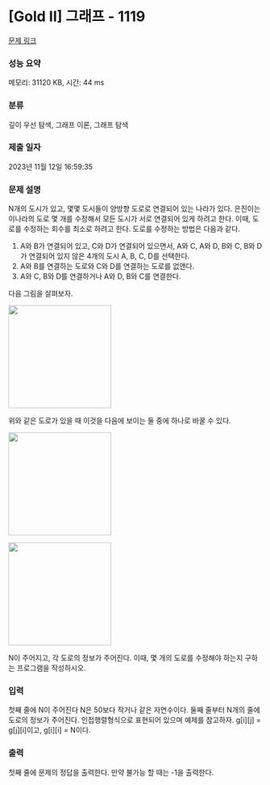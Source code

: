# [Gold II] 그래프 - 1119 

[문제 링크](https://www.acmicpc.net/problem/1119) 

### 성능 요약

메모리: 31120 KB, 시간: 44 ms

### 분류

깊이 우선 탐색, 그래프 이론, 그래프 탐색

### 제출 일자

2023년 11월 12일 16:59:35

### 문제 설명

<p>N개의 도시가 있고, 몇몇 도시들이 양방향 도로로 연결되어 있는 나라가 있다. 은진이는 이나라의 도로 몇 개를 수정해서 모든 도시가 서로 연결되어 있게 하려고 한다. 이때, 도로를 수정하는 회수를 최소로 하려고 한다. 도로를 수정하는 방법은 다음과 같다.</p>

<ol>
	<li>A와 B가 연결되어 있고, C와 D가 연결되어 있으면서, A와 C, A와 D, B와 C, B와 D가 연결되어 있지 않은 4개의 도시 A, B, C, D를 선택한다.</li>
	<li>A와 B를 연결하는 도로와 C와 D를 연결하는 도로를 없앤다.</li>
	<li>A와 C, B와 D를 연결하거나 A와 D, B와 C를 연결한다.</li>
</ol>

<p>다음 그림을 살펴보자.</p>

<p><img alt="" src="https://www.acmicpc.net/upload/201003/1(1).jpg" style="height:204px; width:204px"></p>

<p>위와 같은 도로가 있을 때 이것을 다음에 보이는 둘 중에 하나로 바꿀 수 있다.</p>

<p><img alt="" src="https://www.acmicpc.net/upload/201003/2(1).jpg" style="height:204px; width:204px"></p>

<p><img alt="" src="https://www.acmicpc.net/upload/201003/3(1).jpg" style="height:204px; width:204px"></p>

<p>N이 주어지고, 각 도로의 정보가 주어진다. 이때, 몇 개의 도로를 수정해야 하는지 구하는 프로그램을 작성하시오.</p>

### 입력 

 <p>첫째 줄에 N이 주어진다 N은 50보다 작거나 같은 자연수이다. 둘째 줄부터 N개의 줄에 도로의 정보가 주어진다. 인접행렬형식으로 표현되어 있으며 예제를 참고하자. g[i][j] = g[j][i]이고, g[i][i] = N이다.</p>

### 출력 

 <p>첫째 줄에 문제의 정답을 출력한다. 만약 불가능 할 때는 -1을 출력한다.</p>

